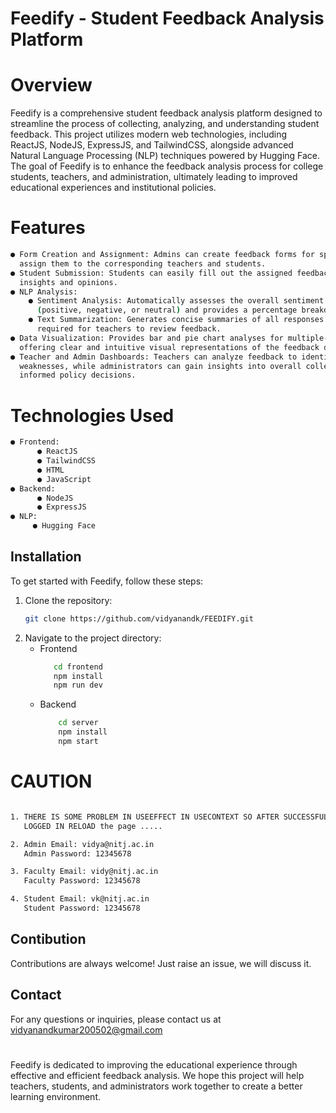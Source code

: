 # Feedify - Student Feedback Analysis Platform

# Overview

Feedify is a comprehensive student feedback analysis platform designed to streamline the process of collecting, analyzing, and understanding student feedback. This project utilizes modern web technologies, including ReactJS, NodeJS, ExpressJS, and TailwindCSS, alongside advanced Natural Language Processing (NLP) techniques powered by Hugging Face. The goal of Feedify is to enhance the feedback analysis process for college students, teachers, and administration, ultimately leading to improved educational experiences and institutional policies.

# Features
```bash
● Form Creation and Assignment: Admins can create feedback forms for specific subjects and 
  assign them to the corresponding teachers and students.
● Student Submission: Students can easily fill out the assigned feedback forms, providing their 
  insights and opinions.
● NLP Analysis:
    ● Sentiment Analysis: Automatically assesses the overall sentiment of the feedback 
      (positive, negative, or neutral) and provides a percentage breakdown.
    ● Text Summarization: Generates concise summaries of all responses to reduce the time 
      required for teachers to review feedback.
● Data Visualization: Provides bar and pie chart analyses for multiple-choice questions, 
  offering clear and intuitive visual representations of the feedback data.
● Teacher and Admin Dashboards: Teachers can analyze feedback to identify their strengths and 
  weaknesses, while administrators can gain insights into overall college performance and make 
  informed policy decisions.
```

# Technologies Used
```bash
● Frontend:
      ● ReactJS
      ● TailwindCSS
      ● HTML
      ● JavaScript
● Backend:
      ● NodeJS
      ● ExpressJS
● NLP:
     ● Hugging Face
```

## Installation
To get started with Feedify, follow these steps:
 1. Clone the repository:
    ```bash
    git clone https://github.com/vidyanandk/FEEDIFY.git
    ```
 3. Navigate to the project directory:
    - Frontend
        ```bash
           cd frontend
           npm install
           npm run dev
        ```
    - Backend
        ```bash
            cd server
            npm install
            npm start
        ```

# CAUTION
```bash

1. THERE IS SOME PROBLEM IN USEEFFECT IN USECONTEXT SO AFTER SUCCESSFUL
   LOGGED IN RELOAD the page .....

2. Admin Email: vidya@nitj.ac.in
   Admin Password: 12345678

3. Faculty Email: vidy@nitj.ac.in
   Faculty Password: 12345678

4. Student Email: vk@nitj.ac.in
   Student Password: 12345678

```

## Contibution
Contributions are always welcome! Just raise an issue, we will discuss it.

## Contact
For any questions or inquiries, please contact us at vidyanandkumar200502@gmail.com

#
Feedify is dedicated to improving the educational experience through effective and efficient feedback analysis. We hope this project will help teachers, students, and administrators work together to create a better learning environment.

